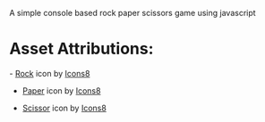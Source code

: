 A simple console based rock paper scissors game using javascript


# Asset Attributions:

<html>
- <a target="_blank" href="https://icons8.com/icon/16463/rock">Rock</a> icon by <a target="_blank" href="https://icons8.com">Icons8</a>

- <a target="_blank" href="https://icons8.com/icon/13580/paper">Paper</a> icon by <a target="_blank" href="https://icons8.com">Icons8</a>

- <a target="_blank" href="https://icons8.com/icon/leFSPTyErTgl/scissor">Scissor</a> icon by <a target="_blank" href="https://icons8.com">Icons8</a>
</html>

 